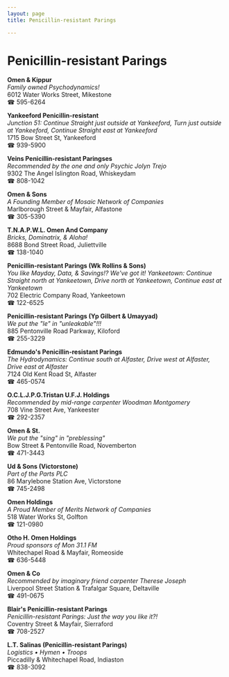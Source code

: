 ```yaml
---
layout: page 
title: Penicillin-resistant Parings

---
```



# Penicillin-resistant Parings


 **Omen & Kippur**  
_Family owned Psychodynamics!_  
6012 Water Works Street, Mikestone  
☎ 595-6264

**Yankeeford Penicillin-resistant**  
_Junction 51: Continue Straight just outside at Yankeeford, Turn just outside at Yankeeford, Continue Straight east at Yankeeford_  
1715 Bow Street St, Yankeeford  
☎ 939-5900

**Veins Penicillin-resistant Paringses**  
_Recommended by the one and only Psychic Jolyn Trejo_  
9302 The Angel Islington Road, Whiskeydam  
☎ 808-1042

**Omen & Sons**  
_A Founding Member of Mosaic Network of Companies_  
Marlborough Street & Mayfair, Alfastone  
☎ 305-5390

**T.N.A.P.W.L. Omen And Company**  
_Bricks, Dominatrix, & Aloha!_  
8688 Bond Street Road, Juliettville  
☎ 138-1040

**Penicillin-resistant Parings (Wk Rollins & Sons)**  
_You like Mayday, Data, & Savings!? We've got it! 
Yankeetown: Continue Straight north at Yankeetown, Drive north at Yankeetown, Continue east at Yankeetown_  
702 Electric Company Road, Yankeetown  
☎ 122-6525

**Penicillin-resistant Parings (Yp Gilbert & Umayyad)**  
_We put the "le" in "unleakable"!!!_  
885 Pentonville Road Parkway, Kiloford  
☎ 255-3229

**Edmundo's Penicillin-resistant Parings**  
_The Hydrodynamics: Continue south at Alfaster, Drive west at Alfaster, Drive east at Alfaster_  
7124 Old Kent Road St, Alfaster  
☎ 465-0574

**O.C.L.J.P.G.Tristan U.F.J. Holdings**  
_Recommended by mid-range carpenter Woodman Montgomery_  
708 Vine Street Ave, Yankeester  
☎ 292-2357

**Omen & St.**  
_We put the "sing" in "preblessing"_  
Bow Street & Pentonville Road, Novemberton  
☎ 471-3443

**Ud & Sons (Victorstone)**  
_Part of the Parts PLC_  
86 Marylebone Station Ave, Victorstone  
☎ 745-2498

**Omen Holdings**  
_A Proud Member of Merits Network of Companies_  
518 Water Works St, Golfton  
☎ 121-0980

**Otho H. Omen Holdings**  
_Proud sponsors of Mon 31.1 FM_  
Whitechapel Road & Mayfair, Romeoside  
☎ 636-5448

**Omen & Co**  
_Recommended by imaginary friend carpenter Therese Joseph_  
Liverpool Street Station & Trafalgar Square, Deltaville  
☎ 491-0675

**Blair's Penicillin-resistant Parings**  
_Penicillin-resistant Parings: Just the way you like it?!_  
Coventry Street & Mayfair, Sierraford  
☎ 708-2527

**L.T. Salinas (Penicillin-resistant Parings)**  
_Logistics • Hymen • Troops_  
Piccadilly & Whitechapel Road, Indiaston  
☎ 838-3092

